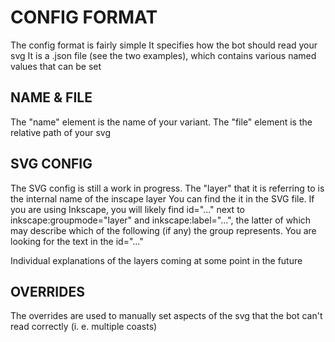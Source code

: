 # CONFIG FORMAT
The config format is fairly simple
It specifies how the bot should read your svg
It is a .json file (see the two examples), which contains various named values that can be set

## NAME & FILE
The "name" element is the name of your variant.
The "file" element is the relative path of your svg


## SVG CONFIG
The SVG config is still a work in progress.
The "layer" that it is referring to is the internal name of the inscape layer
You can find the it in the SVG file. If you are using Inkscape, you will likely find id="..." next to
inkscape:groupmode="layer" and inkscape:label="...", the latter of which may describe which of the following (if any)
the group represents. You are looking for the text in the id="..."

Individual explanations of the layers coming at some point in the future


## OVERRIDES
The overrides are used to manually set aspects of the svg that the bot can't read correctly (i. e. multiple coasts)
